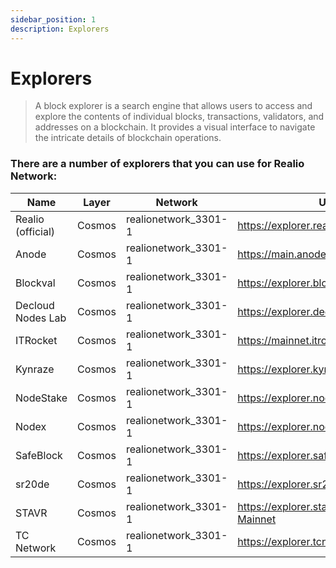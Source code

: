 ```yaml
---
sidebar_position: 1
description: Explorers
---
```


# Explorers

> A block explorer is a search engine that allows users to access and explore the contents of individual blocks, transactions, validators, and addresses on a blockchain. It provides a visual interface to navigate the intricate details of blockchain operations.

### There are a number of explorers that you can use for Realio Network:

| Name | Layer | Network | URL |
| --- | --- | --- | --- |
| Realio (official) | Cosmos | realionetwork_3301-1 | https://explorer.realio.network |
| Anode | Cosmos | realionetwork_3301-1 | https://main.anode.team/realio |
| Blockval | Cosmos| realionetwork_3301-1 | https://explorer.blockval.io/realio |
| Decloud Nodes Lab | Cosmos | realionetwork_3301-1 | https://explorer.declab.pro/Realio |
| ITRocket | Cosmos | realionetwork_3301-1 | https://mainnet.itrocket.net/realio |
| Kynraze | Cosmos | realionetwork_3301-1 | https://explorer.kynraze.com/realio |
| NodeStake | Cosmos | realionetwork_3301-1 | https://explorer.nodestake.top/realio |
| Nodex | Cosmos | realionetwork_3301-1 | https://explorer.nodex.one/realio |
| SafeBlock| Cosmos | realionetwork_3301-1 | https://explorer.safeblock.space/realio |
| sr20de | Cosmos | realionetwork_3301-1 | https://explorer.sr20de.xyz/Realio |
| STAVR | Cosmos | realionetwork_3301-1 | https://explorer.stavr.tech/Realio-Mainnet |
| TC Network | Cosmos | realionetwork_3301-1 | https://explorer.tcnetwork.io/realio |